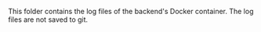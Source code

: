 This folder contains the log files of the backend's Docker container. The log files are not saved to git.